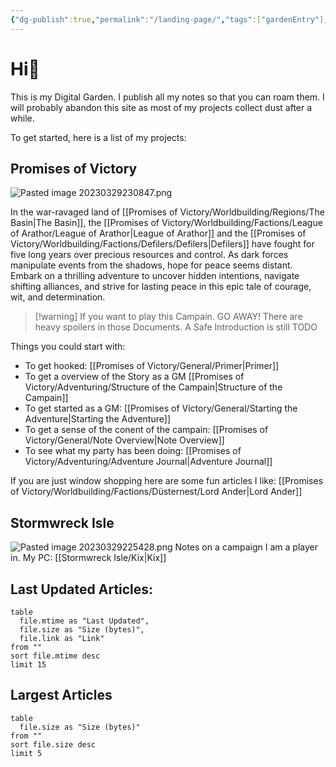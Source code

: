 ```yaml
---
{"dg-publish":true,"permalink":"/landing-page/","tags":["gardenEntry"],"noteIcon":"","created":"2023-03-29T18:12:33.199+02:00","updated":"2023-04-02T02:36:22.781+02:00"}
---
```



# Hi🌱
This is my Digital Garden. I publish all my notes so that you can roam them.
I will probably abandon this site as most of my projects collect dust after a while.



To get started, here is a list of my projects:

## Promises of Victory
![Pasted image 20230329230847.png](/img/user/resources/Pictures/Pasted%20image%2020230329230847.png)

 In the war-ravaged land of [[Promises of Victory/Worldbuilding/Regions/The Basin\|The Basin]], the [[Promises of Victory/Worldbuilding/Factions/League of Arathor/League of Arathor\|League of Arathor]] and the [[Promises of Victory/Worldbuilding/Factions/Defilers/Defilers\|Defilers]] have fought for five long years over precious resources and control. As dark forces manipulate events from the shadows, hope for peace seems distant. Embark on a thrilling adventure to uncover hidden intentions, navigate shifting alliances, and strive for lasting peace in this epic tale of courage, wit, and determination.

> [!warning] If you want to play this Campain. GO AWAY! There are heavy spoilers in those Documents. A Safe Introduction is still TODO

Things you could start with:
- To get hooked: [[Promises of Victory/General/Primer\|Primer]]
- To get a overview of the Story as a GM [[Promises of Victory/Adventuring/Structure of the Campain\|Structure of the Campain]]
- To get started as a GM: [[Promises of Victory/General/Starting the Adventure\|Starting the Adventure]]
- To get a sense of the conent of the campain: [[Promises of Victory/General/Note Overview\|Note Overview]]
- To see what my party has been doing: [[Promises of Victory/Adventuring/Adventure Journal\|Adventure Journal]]

If you are just window shopping here are some fun articles I like:
[[Promises of Victory/Worldbuilding/Factions/Düsternest/Lord Ander\|Lord Ander]] 

## Stormwreck Isle
![Pasted image 20230329225428.png](/img/user/resources/Pictures/Pasted%20image%2020230329225428.png)
Notes on a campaign I am a player in.
My PC: [[Stormwreck Isle/Kix\|Kix]]


## Last Updated Articles: 
``` dataview
table
  file.mtime as "Last Updated",
  file.size as "Size (bytes)",
  file.link as "Link"
from ""
sort file.mtime desc
limit 15
```

## Largest Articles
``` dataview
table
  file.size as "Size (bytes)"
from ""
sort file.size desc
limit 5
```